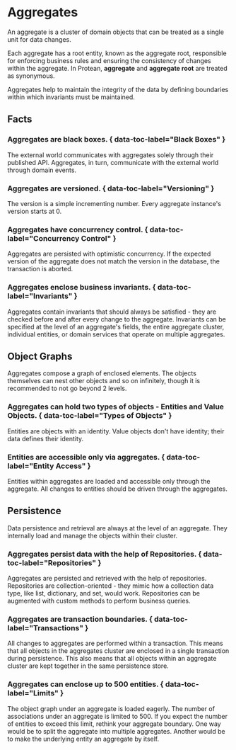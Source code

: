 # Aggregates

An aggregate is a cluster of domain objects that can be treated as a single
unit for data changes.

Each aggregate has a root entity, known as the aggregate root,
responsible for enforcing business rules and ensuring the consistency of
changes within the aggregate. In Protean, **aggregate** and **aggregate root**
are treated as synonymous.

Aggregates help to maintain the integrity of the data by defining boundaries
within which invariants must be maintained.

## Facts

### Aggregates are black boxes. { data-toc-label="Black Boxes" }
The external world communicates with aggregates solely through their published
API. Aggregates, in turn, communicate with the external world through domain
events.

### Aggregates are versioned. { data-toc-label="Versioning" }
The version is a simple incrementing number. Every aggregate instance's version
starts at 0.

### Aggregates have concurrency control. { data-toc-label="Concurrency Control" }
Aggregates are persisted with optimistic concurrency. If the expected version
of the aggregate does not match the version in the database, the transaction
is aborted.

### Aggregates enclose business invariants. { data-toc-label="Invariants" }

Aggregates contain invariants that should always be satisfied - they
are checked before and after every change to the aggregate. Invariants can be
specified at the level of an aggregate's fields, the entire aggregate cluster,
individual entities, or domain services that operate on multiple aggregates.

## Object Graphs

Aggregates compose a graph of enclosed elements. The objects themselves can nest
other objects and so on infinitely, though it is recommended to not go beyond
2 levels.

### Aggregates can hold two types of objects - Entities and Value Objects. { data-toc-label="Types of Objects" }
Entities are objects with an identity. Value objects don't have identity; their
data defines their identity.

### Entities are accessible only via aggregates. { data-toc-label="Entity Access" }
Entities within aggregates are loaded and accessible only through the aggregate.
All changes to entities should be driven through the aggregates.

## Persistence

Data persistence and retrieval are always at the level of an aggregate.
They internally load and manage the objects within their cluster.

### Aggregates persist data with the help of Repositories. { data-toc-label="Repositories" }

Aggregates are persisted and retrieved with the help of repositories.
Repositories are collection-oriented - they mimic how a collection data type,
like list, dictionary, and set, would work. Repositories can be augmented with
custom methods to perform business queries.

### Aggregates are transaction boundaries.  { data-toc-label="Transactions" }

All changes to aggregates are performed within a transaction. This means that
all objects in the aggregates cluster are enclosed in a single transaction
during persistence. This also means that all objects within an
aggregate cluster are kept together in the same persistence store.

### Aggregates can enclose up to 500 entities. { data-toc-label="Limits" }

The object graph under an aggregate is loaded eagerly. The number of associations
under an aggregate is limited to 500. If you expect the number of entities to
exceed this limit, rethink your aggregate boundary. One way would be to split
the aggregate into multiple aggregates. Another would be to make the underlying
entity an aggregate by itself.
